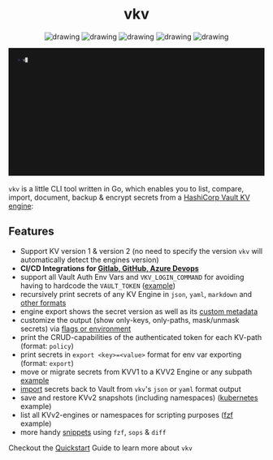 
<div align="center">
<h1> vkv </h1>
<img src="https://github.com/FalcoSuessgott/vkv/actions/workflows/test.yml/badge.svg" alt="drawing"/>
<img src="https://github.com/FalcoSuessgott/vkv/actions/workflows/lint.yml/badge.svg" alt="drawing"/>
<img src="https://codecov.io/gh/FalcoSuessgott/vkv/branch/master/graph/badge.svg" alt="drawing"/>
<img src="https://img.shields.io/github/downloads/FalcoSuessgott/vkv/total.svg" alt="drawing"/>
<img src="https://img.shields.io/github/v/release/FalcoSuessgott/vkv" alt="drawing"/>
</div>

![gif](assets/demo.gif)


`vkv` is a little CLI tool written in Go, which enables you to list, compare, import, document, backup & encrypt secrets from a [HashiCorp Vault KV engine](https://developer.hashicorp.com/vault/docs/secrets/kv):

## Features
* Support KV version 1 & version 2 (no need to specify the version `vkv` will automatically detect the engines version)
* **CI/CD Integrations for [Gitlab, GitHub, Azure Devops](https://falcosuessgott.github.io/vkv/cicd_gitlab)**
* support all Vault Auth Env Vars and `VKV_LOGIN_COMMAND` for avoiding having to hardcode the `VAULT_TOKEN` ([example](https://falcosuessgott.github.io/vkv/authentication/))
* recursively print secrets of any KV  Engine in `json`, `yaml`, `markdown` and [other formats](https://falcosuessgott.github.io/vkv/export_formats/)
* engine export shows the secret version as well as its [custom metadata](https://developer.hashicorp.com/vault/docs/commands/kv/metadata)
* customize the output (show only-keys, only-paths, mask/unmask secrets) via [flags or environment](https://falcosuessgott.github.io/vkv/export/)
* print the CRUD-capabilities of the authenticated token for each KV-path (format: `policy`)
* print secrets in `export <key>=<value>` format for env var exporting (format: `export`)
* move or migrate secrets from KVV1 to a KVV2 Engine or any subpath [example](https://falcosuessgott.github.io/vkv//example_migrate_kvv1_kvv2/)
* [import](https://falcosuessgott.github.io/vkv/import/) secrets back to Vault from `vkv`'s `json` or `yaml` format output
* save and restore KVv2 snapshots (including namespaces) ([kubernetes](https://falcosuessgott.github.io/vkv/example_kubernetes/) example)
* list all KVv2-engines or namespaces for scripting purposes ([fzf](https://falcosuessgott.github.io/vkv/example_fzf/) example)
* more handy [snippets](https://falcosuessgott.github.io/vkv/example_diff/) using `fzf`, `sops` & `diff`

Checkout the [Quickstart](https://falcosuessgott.github.io/vkv/quickstart/) Guide to learn more about `vkv`